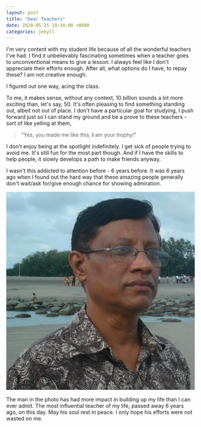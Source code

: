 ```yaml
---
layout: post
title: "Dear Teachers"
date: 2020-05-25 19:34:00 +0600
categories: jekyll
---
```


I'm very content with my student life because of all the wonderful teachers I've had.
I find it unbelievably fascinating sometimes when a teacher goes to unconventional means to give a lesson.
I always feel like I don't appreciate their efforts enough. After all, what options do I have, to repay these? I am not creative enough.

I figured out one way, acing the class.

To me, it makes sense, without any context, 10 billion sounds a lot more exciting than, let's say, 50. It's often pleasing to find something standing out, albeit not out of place.
I don't have a particular goal for studying, I push forward just so I can stand my ground and be a prove to these teachers - sort of like yelling at them, 
> "Yes, you made me like this, **I** am your trophy!"

I don't enjoy being at the spotlight indefinitely. I get sick of people trying to avoid me. It's still fun for the most part though. And if I have the skills to help people, it slowly develops a path to make friends anyway.

I wasn't this addicted to attention before - 6 years before. It was 6 years ago when I found out the hard way that these amazing people generally don't wait/ask for/give enough chance for showing admiration.


<div class="text-wrap">
    <img src="/images/atik-sir.jpg" alt="Photo of Atik sir" class="float-left">
    <p>The man in the photo has had more impact in building up my life than I can ever admit. The most influential teacher of my life, passed away 6 years ago, on this day. May his soul rest in peace.
    I only hope his efforts were not wasted on me.</p>
</div>


